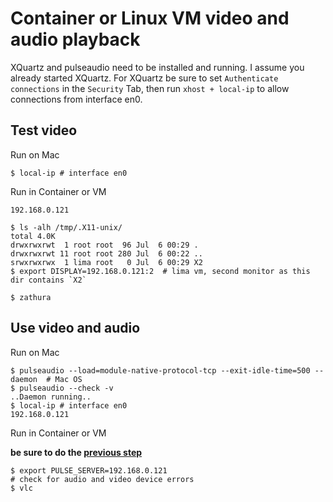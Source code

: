 # Container or Linux VM video and audio playback

XQuartz and pulseaudio need to be installed and running.
I assume you already started XQuartz. For XQuartz be sure to 
set `Authenticate connections` in the `Security` Tab, then run
`xhost + local-ip` to allow connections from interface en0.

## Test video

Run on Mac

```
$ local-ip # interface en0
```

Run in Container or VM

```
192.168.0.121

$ ls -alh /tmp/.X11-unix/
total 4.0K
drwxrwxrwt  1 root root  96 Jul  6 00:29 .
drwxrwxrwt 11 root root 280 Jul  6 00:22 ..
srwxrwxrwx  1 lima root   0 Jul  6 00:29 X2
$ export DISPLAY=192.168.0.121:2  # lima vm, second monitor as this dir contains `X2`

$ zathura
```

## Use video and audio

Run on Mac

```
$ pulseaudio --load=module-native-protocol-tcp --exit-idle-time=500 --daemon  # Mac OS
$ pulseaudio --check -v
..Daemon running..
$ local-ip # interface en0
192.168.0.121
```

Run in Container or VM 

**be sure to do the [previous step](#test-video)**

```
$ export PULSE_SERVER=192.168.0.121
# check for audio and video device errors
$ vlc
```
